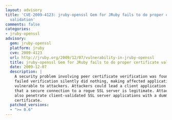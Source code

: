 ```yaml
---
layout: advisory
title: 'CVE-2009-4123: jruby-openssl Gem for JRuby fails to do proper certificate
  validation'
comments: false
categories:
- jruby-openssl
advisory:
  gem: jruby-openssl
  platform: jruby
  cve: 2009-4123
  url: http://jruby.org/2009/12/07/vulnerability-in-jruby-openssl
  title: jruby-openssl Gem for JRuby fails to do proper certificate validation
  date: 2009-12-07
  description: |
    A security problem involving peer certificate verification was found where
    failed verification silently did nothing, making affected applications
    vulnerable to attackers. Attackers could lead a client application to believe
    that a secure connection to a rogue SSL server is legitimate. Attackers could
    also penetrate client-validated SSL server applications with a dummy
    certificate.
  patched_versions:
  - ">= 0.6"
---
```

